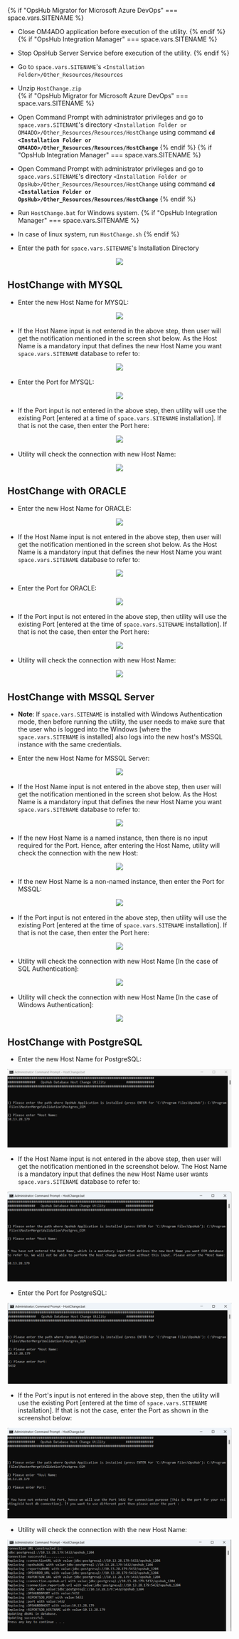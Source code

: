 {% if "OpsHub Migrator for Microsoft Azure DevOps" === space.vars.SITENAME %}  
* Close OM4ADO application before execution of the utility.
{% endif %}
{% if "OpsHub Integration Manager" === space.vars.SITENAME %}
* Stop OpsHub Server Service before execution of the utility.
{% endif %}
* Go to <code class="expression">space.vars.SITENAME</code>'s `<Installation Folder>/Other_Resources/Resources` 
* Unzip `HostChange.zip`  
{% if "OpsHub Migrator for Microsoft Azure DevOps" === space.vars.SITENAME %}  
* Open Command Prompt with administrator privileges and go to <code class="expression">space.vars.SITENAME</code>'s directory `<Installation Folder or OM4ADO>/Other_Resources/Resources/HostChange` using command  **`cd <Installation Folder or OM4ADO>/Other_Resources/Resources/HostChange`**
{% endif %}
{% if "OpsHub Integration Manager" === space.vars.SITENAME %}
* Open Command Prompt with administrator privileges and go to <code class="expression">space.vars.SITENAME</code>'s directory `<Installation Folder or OpsHub>/Other_Resources/Resources/HostChange` using command  **`cd <Installation Folder or OpsHub>/Other_Resources/Resources/HostChange`**
{% endif %}  
* Run `HostChange.bat` for Windows system. 
{% if "OpsHub Integration Manager" === space.vars.SITENAME %}
* In case of linux system, run `HostChange.sh` 
{% endif %}  

* Enter the path for <code class="expression">space.vars.SITENAME</code>'s Installation Directory

<p align="center">
  <img src="../../assets/initial.png">
</p>

## HostChange with MYSQL

* Enter the new Host Name for MYSQL: 

<p align="center">
  <img src="../../assets/Mysql1.png">
</p>

* If the Host Name input is not entered in the above step, then user will get the notification mentioned in the screen shot below. As the Host Name is a mandatory input that defines the new Host Name you want <code class="expression">space.vars.SITENAME</code> database to refer to: 

<p align="center">
  <img src="../../assets/Mysql2.png">
</p>

* Enter the Port for MYSQL:

<p align="center">
  <img src="../../assets/Mysql3.png">
</p>

* If the Port input is not entered in the above step, then utility will use the existing Port [entered at a time of <code class="expression">space.vars.SITENAME</code> installation]. If that is not the case, then enter the Port here:

<p align="center">
  <img src="../../assets/Mysql4.png">
</p>

* Utility will check the connection with new Host Name: 

<p align="center">
  <img src="../../assets/Mysql5.png">
</p>

## HostChange with ORACLE

* Enter the new Host Name for ORACLE:

<p align="center">
  <img src="../../assets/Oracle21.png">
</p>

* If the Host Name input is not entered in the above step, then user will get the notification mentioned in the screen shot below. As the Host Name is a mandatory input that defines the new Host Name you want <code class="expression">space.vars.SITENAME</code> database to refer to:  

<p align="center">
  <img src="../../assets/Oracle22.png">
</p>

* Enter the Port for ORACLE:

<p align="center">
  <img src="../../assets/Oracle33.png">
</p>

* If the Port input is not entered in the above step, then utility will use the existing Port [entered at the time of <code class="expression">space.vars.SITENAME</code> installation]. If that is not the case, then enter the Port here:

<p align="center">
  <img src="../../assets/Oracle44.png">
</p>

* Utility will check the connection with new Host Name:   

<p align="center">
  <img src="../../assets/Oracle55.png">
</p>

## HostChange with MSSQL Server

* **Note**: If <code class="expression">space.vars.SITENAME</code> is installed with Windows Authentication mode, then before running the utility, the user needs to make sure that the user who is logged into the Windows [where the <code class="expression">space.vars.SITENAME</code> is installed] also logs into the new host's MSSQL instance with the same credentials.

* Enter the new Host Name for MSSQL Server: 

<p align="center">
  <img src="../../assets/MssqlSer1.png">
</p>

* If the Host Name input is not entered in the above step, then user will get the notification mentioned in the screen shot below. As the Host Name is a mandatory input that defines the new Host Name you want <code class="expression">space.vars.SITENAME</code> database to refer to: 

<p align="center">
  <img src="../../assets/MssqlSer2.png">
</p>

* If the new Host Name is a named instance, then there is no input required for the Port. Hence, after entering the Host Name, utility will check the connection with the new Host:

<p align="center">
  <img src="../../assets/MssqlSer3.png">
</p>

* If the new Host Name is a non-named instance, then enter the Port for MSSQL:

<p align="center">
  <img src="../../assets/MssqlSer4.png">
</p>

* If the Port input is not entered in the above step, then utility will use the existing Port [entered at the time of <code class="expression">space.vars.SITENAME</code> installation]. If that is not the case, then enter the Port here:

<p align="center">
  <img src="../../assets/MssqlSer5.png">
</p>

* Utility will check the connection with new Host Name [In the case of SQL Authentication]:

<p align="center">
  <img src="../../assets/MssqlSer6.png">
</p>

* Utility will check the connection with new Host Name [In the case of Windows Authentication]:

<p align="center">
  <img src="../../assets/MssqlSer7.png">
</p>

## HostChange with PostgreSQL

* Enter the new Host Name for PostgreSQL:

<p align="center">
  <img src="../../assets/postgresql1.png">
</p>

* If the Host Name input is not entered in the above step, then user will get the notification mentioned in the screenshot below. The Host Name is a mandatory input that defines the new Host Name user wants <code class="expression">space.vars.SITENAME</code> database to refer to:

<p align="center">
  <img src="../../assets/postgresql2.png">
</p>

* Enter the Port for PostgreSQL:

<p align="center">
  <img src="../../assets/postgresql3.png">
</p>

* If the Port's input is not entered in the above step, then the utility will use the existing Port [entered at the time of <code class="expression">space.vars.SITENAME</code> installation]. If that is not the case, enter the Port as shown in the screenshot below:

<p align="center">
  <img src="../../assets/postgresql4.png">
</p>

* Utility will check the connection with the new Host Name:

<p align="center">
  <img src="../../assets/postgresql5.png">
</p>




